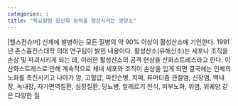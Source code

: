 ```yaml
---
categories: i
title: "목요칼럼 항산화 능력을 향상시키는 영양소"
---
```

[헬스컨슈머] 신체에 발병하는 모든 질병의 약 90% 이상이 활성산소에 기인한다. 1991년 존스홉킨스대학 의대 연구팀이 밝힌 내용이다. 활성산소(유해산소)는 세포나 조직을 손상 및 파괴시키게 되는 데, 이러한 활성산소의 공격 현상을 산화스트레스라고 한다. 이 산화스트레스로 인해 계속적으로 체내 세포와 조직이 손상을 입게 되면 결국에는 인체의 노화를 촉진시키고 나아가 암, 고혈압, 파킨슨병, 치매, 류머티즘 관절염, 신장염, 백내장, 녹내장, 자가면역질환, 심장질환, 당뇨병, 알레르기 천식, 피부노화, 위염, 위궤양 같은 다양한 질